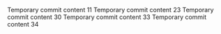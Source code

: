 Temporary commit content 11
Temporary commit content 23
Temporary commit content 30
Temporary commit content 33
Temporary commit content 34

